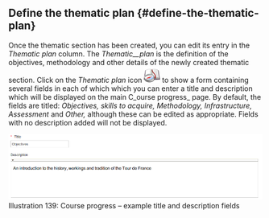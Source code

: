## Define the thematic plan {#define-the-thematic-plan}

Once the thematic section has been created, you can edit its entry in the _Thematic plan_ column. The _Thematic__plan_ is the definition of the objectives, methodology and other details of the newly created thematic section. Click on the _Thematic plan_ icon ![](../assets/graphics255.png) to show a form containing several fields in each of which which you can enter a title and description which will be displayed on the main C_ourse progress_ page. By default, the fields are titled: _Objectives, skills to acquire, Methodology, Infrastructure, Assessment_ and _Other,_ although these can be edited as appropriate. Fields with no description added will not be displayed.

![](../assets/graphics260.png)Illustration 139: Course progress – example title and description fields